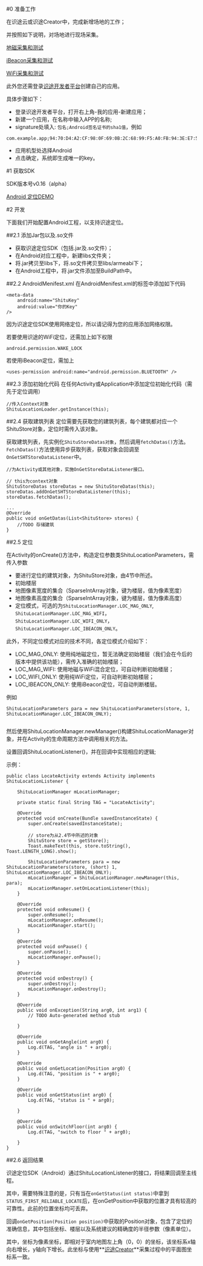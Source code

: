 #0 准备工作

在识途云或识途Creator中，完成新增场地的工作；

并按照如下说明，对场地进行现场采集。

[地磁采集和测试](http://open.ubirouting.com/client/detail/8)

[iBeacon采集和测试](http://open.ubirouting.com/client/detail/6)

[WiFi采集和测试](http://open.ubirouting.com/client/detail/7)

此外您还需登录[识途开发者平台](http://open.ubirouting.com)创建自己的应用。

具体步骤如下：

+ 登录识途开发者平台，打开右上角-我的应用-新建应用；
+ 新建一个应用，在名称中输入APP的名称;
+ signature处填入: ```包名;Android签名证书的sha1值```，例如

```
com.example.app;94:70:D4:A2:CF:98:0F:69:0B:2C:68:99:F5:A0:FB:94:3E:E7:52:3A
```

+ 应用机型处选择Android
+ 点击确定，系统即生成唯一的key。

#1 获取SDK

SDK版本号v0.16（alpha）

[Android 定位DEMO](https://github.com/UbiroutingDevelop/NaturePosition-Android-Demo)

#2 开发

下面我们开始配置Android工程，以支持识途定位。

##2.1 添加Jar包以及.so文件

+ 获取识途定位SDK（包括.jar及.so文件）；
+ 在Android对应工程中，新建libs文件夹；
+ 将.jar拷贝至libs下，将.so文件拷贝至libs/armeabi下；
+ 在Android工程中，将.jar文件添加至BuildPath中。

##2.2 AndroidMenifest.xml
在AndroidMenifest.xml的<application>标签中添加如下代码

```
<meta-data
	android:name="ShituKey"
	android:value="你的Key" 
/>
```
因为识途定位SDK使用网络定位，所以请记得为您的应用添加网络权限。

若要使用识途的WiFi定位，还需加上如下权限


	android.permission.WAKE_LOCK


若使用iBeacon定位，需加上

	<uses-permission android:name="android.permission.BLUETOOTH" />


##2.3 添加初始化代码
在任何Activity或Application中添加定位初始化代码（需先于定位调用）

```
//传入Context对象
ShituLocationLoader.getInstance(this);
```

##2.4 获取建筑列表
定位需要先获取您的建筑列表，每个建筑都对应一个ShituStore对象，定位时需传入该对象。

获取建筑列表，先实例化```ShituStoreDatas对象```，然后调用```fetchDatas()```方法。```FetchDatas()```方法使用异步获取列表，获取对象会回调至```OnGetSHTStoreDataListener```中。

```
//为Activity或其他对象，实施OnGetStoreDataListener接口。

// this为context对象
ShituStoreDatas storeDatas = new ShituStoreDatas(this);
storeDatas.addOnGetSHTStoreDataListener(this);
storeDatas.fetchDatas();

...
@Override
public void onGetDatas(List<ShituStore> stores) {
	//TODO 存储建筑
}
```

##2.5 定位

在Activity的onCreate()方法中，构造定位参数类ShituLocationParameters，需传入参数

+ 要进行定位的建筑对象，为ShituStore对象，由4节中所述。
+ 初始楼层
+ 地图像素宽度的集合（SparseIntArray对象，键为楼层，值为像素宽度）
+ 地图像素高度的集合（SparseIntArray对象，键为楼层，值为像素高度）
+ 定位模式，可选的为```ShituLocationManager.LOC_MAG_ONLY```, ```ShituLocationManager.LOC_MAG_WIFI```，```ShituLocationManager.LOC_WIFI_ONLY```，```ShituLocationManager.LOC_IBEACON_ONLY```。

此外，不同定位模式对应的技术不同，各定位模式介绍如下：

+ LOC_MAG_ONLY: 使用纯地磁定位，暂无法确定初始楼层（我们会在今后的版本中提供该功能），需传入准确的初始楼层；
+ LOC_MAG_WIFI: 使用地磁与WiFi混合定位，可自动判断初始楼层；
+ LOC_WIFI_ONLY: 使用纯WiFi定位，可自动判断初始楼层；
+ LOC_IBEACON_ONLY: 使用iBeacon定位，可自动判断楼层。

例如

```
ShituLocationParameters para = new ShituLocationParameters(store, 1, ShituLocationManager.LOC_IBEACON_ONLY);
	
```

然后使用ShituLocationManager.newManager()构建ShituLocationManager对象，并在Activity的生命周期方法中调用相关的方法。

设置回调ShituLocationListener()，并在回调中实现相应的逻辑;

示例：

```
public class LocateActivity extends Activity implements ShituLocationListener {

	ShituLocationManager mLocationManager;

	private static final String TAG = "LocateActivity";

	@Override
	protected void onCreate(Bundle savedInstanceState) {
		super.onCreate(savedInstanceState);

		// store为从2.4节中所述的对象
		ShituStore store = getStore();
		Toast.makeText(this, store.toString(), Toast.LENGTH_LONG).show();

		ShituLocationParameters para = new ShituLocationParameters(store, (short) 1, ShituLocationManager.LOC_IBEACON_ONLY);
		mLocationManager = ShituLocationManager.newManager(this, para);
		mLocationManager.setOnLocationListener(this);
	}

	@Override
	protected void onResume() {
		super.onResume();
		mLocationManager.onResume();
		mLocationManager.start();
	}

	@Override
	protected void onPause() {
		super.onPause();
		mLocationManager.onPause();
	}

	@Override
	protected void onDestroy() {
		super.onDestroy();
		mLocationManager.onDestroy();
	}

	@Override
	public void onException(String arg0, int arg1) {
		// TODO Auto-generated method stub

	}

	@Override
	public void onGetAngle(int arg0) {
		Log.d(TAG, "angle is " + arg0);
	}

	@Override
	public void onGetLocation(Position arg0) {
		Log.d(TAG, "position is " + arg0);
	}

	@Override
	public void onGetStatus(int arg0) {
		Log.d(TAG, "status is " + arg0);

	}

	@Override
	public void onSwitchFloor(int arg0) {
		Log.d(TAG, "switch to floor " + arg0);

	}
}
```

##2.6 返回结果

识途定位SDK（Android）通过ShituLocationListener的接口，将结果回调至主线程。

其中，需要特殊注意的是，只有当在```onGetStatus(int status)```中拿到```STATUS_FIRST_RELIABLE_LOCATE```后，在onGetPosition中获取的位置才具有较高的可靠性。此前的位置坐标均可丢弃。

回调```onGetPosition(Position position)```中获取的Position对象，包含了定位的准确信息，其中包括坐标、楼层以及系统建议的精确度的半径参数（像素单位）。

其中，坐标为像素坐标，即相对于室内地图左上角（0，0）的坐标，该坐标系x轴向右增长，y轴向下增长。此坐标与使用**[识途Creator](http://ubirouting.com/creator.php)**采集过程中的平面图坐标系一致。



